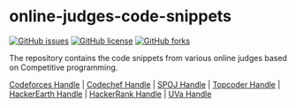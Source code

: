 # online-judges-code-snippets
[![GitHub issues](https://img.shields.io/github/issues/prashantgpt91/online-judges-code-snippets.svg?style=plastic)](https://github.com/prashantgpt91/online-judges-code-snippets/issues) [![GitHub license](https://img.shields.io/badge/license-MIT-blue.svg?style=plastic)](https://raw.githubusercontent.com/prashantgpt91/online-judges-code-snippets/master/LICENSE) [![GitHub forks](https://img.shields.io/github/forks/prashantgpt91/online-judges-code-snippets.svg?style=plastic)](https://github.com/prashantgpt91/online-judges-code-snippets/network)

The repository contains the code snippets from various online judges based on Competitive programming.

[Codeforces Handle](http://codeforces.com/profile/prashantgpt91) |
[Codechef Handle](https://www.codechef.com/users/prashantgpt91) |
[SPOJ Handle](http://www.spoj.com/users/prashantgpt91/) |
[Topcoder Handle](https://www.topcoder.com/members/vishublc/) |
[HackerEarth Handle](https://www.hackerearth.com/@prashantgpt91) |
[HackerRank Handle](https://www.hackerrank.com/prashantgpt91) |
[UVa Handle](https://uva.onlinejudge.org/index.php?option=com_onlinejudge&Itemid=20&page=show_authorstats&userid=157430)
